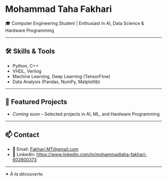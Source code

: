 # Mohammad Taha Fakhari

🎓 Computer Engineering Student | Enthusiast in AI, Data Science & Hardware Programming

---

## 🛠 Skills & Tools
- Python, C++  
- VHDL, Verilog  
- Machine Learning, Deep Learning (TensorFlow)  
- Data Analysis (Pandas, NumPy, Matplotlib)

---

## 📂 Featured Projects
- *Coming soon* – Selected projects in AI, ML, and Hardware Programming

---

## 📫 Contact
- 📧 Email: Fakhari.MT@gmail.com  
- 💼 LinkedIn: https://www.linkedin.com/in/mohammadtaha-fakhari-602800373
  
---

✦ *À la découverte.*
